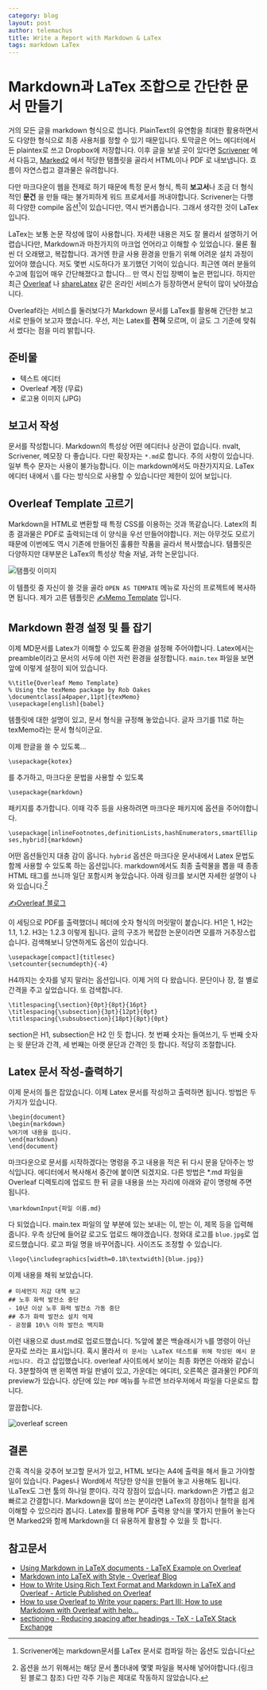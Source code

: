 ```yaml
--- 
category: blog
layout: post
author: telemachus
title: Write a Report with Markdown & LaTex
tags: markdown LaTex
--- 
```




# Markdown과 LaTex 조합으로 간단한 문서 만들기

거의 모든 글을 markdown 형식으로 씁니다. PlainText의 유연함을 최대한 활용하면서도 다양한 형식으로 최종 사용처를 정할 수 있기 때문입니다. 토막글은 어느 에디터에서든 plaintex로 쓰고 Dropbox에 저장합니다. 이후 글을 보낼 곳이 있다면 [Scrivener](https://www.literatureandlatte.com/scrivener.php) 에서 다듬고, [Marked2](http://marked2app.com) 에서 적당한 탬플릿을 골라서 HTML이나 PDF 로 내보냅니다. 흐름이 자연스럽고 결과물은 유려합니다.

다만 마크다운이 웹을 전제로 하기 때문에 특정 문서 형식, 특히 **보고서**나 조금 더 형식적인 **문건** 을 만들 때는 불가피하게 워드 프로세서를 꺼내야합니다. Scrivener는 다행히 다양한 compile 옵션[^1]이 있습니다만, 역시 번거롭습니다. 그래서 생각한 것이 LaTex입니다.

LaTex는 보통 논문 작성에 많이 사용합니다. 자세한 내용은 저도 잘 몰라서 설명하기 어렵습니다만, Markdown과 마찬가지의 마크업 언어라고 이해할 수 있었습니다. 물론 훨씬 더 오래됐고, 복잡합니다. 과거엔 한글 사용 환경을 만들기 위해 어려운 설치 과정이 있어야 했습니다. 저도 몇번 시도하다가 포기했던 기억이 있습니다. 최근엔 여러 분들의 수고에 힘입어 매우 간단해졌다고 합니다… 만 역시 진입 장벽이 높은 편입니다. 하지만 최근 [Overleaf](http://overleaf.com) 나 [shareLatex](http://sharelatex.com) 같은 온라인 서비스가 등장하면서 문턱이 많이 낮아졌습니다.

Overleaf라는 서비스를 둘러보다가 Markdown 문서를 LaTex를 활용해 간단한 보고서로 만들어 보고자 했습니다. 
우선, 저는 Latex를 **전혀** 모르며, 이 글도 그 기준에 맞춰서 썼다는 점을 미리 밝힙니다.

## 준비물
- 텍스트 에디터
- Overleaf 계정 (무료)
- 로고용 이미지 (JPG)


## 보고서 작성

문서를 작성합니다. Markdown의 특성상 어떤 에디터나 상관이 없습니다. nvalt, Scrivener, 메모장 다 좋습니다. 다만 확장자는 `*.md`로 합니다. 주의 사항이 있습니다. 일부 특수 문자는 사용이 불가능합니다. 이는 markdown에서도 마찬가지지요. LaTex에디터 내에서 `\`를 다는 방식으로 사용할 수 있습니다만 제한이 있어 보입니다. 


## Overleaf Template 고르기
Markdown을 HTML로 변환할 때 특정 CSS를 이용하는 것과 똑같습니다. Latex의 최종 결과물은 PDF로 출력되는데 이 양식을 우선 만들어야합니다. 저는 아무것도 모르기 때문에 이번에도 역시 기존에 만들어진 훌륭한 작품을 골라서 복사했습니다. 템플릿은 다양하지만 대부분은 LaTex의 특성상 학술 저널, 과학 논문입니다. 

![탬플릿 이미지](http://telemachus.d.pr/vYL8L+)

이 템플릿 중 자신이 쓸 것을 골라 `OPEN AS TEMPATE` 메뉴로 자신의 프로젝트에 복사하면 됩니다. 제가 고른 템플릿은 [✍Memo Template](https://www.overleaf.com/latex/templates/memo-template/xfgfwnxzcgkf#.WRpS5lKB2Rs) 입니다.



## Markdown 환경 설정 및 틀 잡기
이제 MD문서를 Latex가 이해할 수 있도록 환경을 설정해 주어야합니다. Latex에서는 preamble이라고 문서의 서두에 이런 저런 환경을 설정합니다. `main.tex` 파일을 보면 앞에 이렇게 설정이 되어 있습니다. 

`%\title{Overleaf Memo Template}`  
`% Using the texMemo package by Rob Oakes`  
`\documentclass[a4paper,11pt]{texMemo}`  
`\usepackage[english]{babel}`  

템플릿에 대한 설명이 있고, 문서 형식을 규정해 놓았습니다. 글자 크기를 11로 하는 texMemo라는 문서 형식이군요.  

이제 한글을 쓸 수 있도록…

`\usepackage{kotex}`  

를 추가하고, 마크다운 문법을 사용할 수 있도록  

`\usepackage{markdown}`  

패키지를 추가합니다. 이때 각주 등을 사용하려면 마크다운 패키지에 옵션을 주어야합니다. 

`\usepackage[inlineFootnotes,definitionLists,hashEnumerators,smartEllipses,hybrid]{markdown}`  

어떤 옵션들인지 대충 감이 옵니다. `hybrid` 옵션은 마크다운 문서내에서 Latex 문법도 함께 사용할 수 있도록 하는 옵션입니다. markdown에서도 최종 출력물을 뽑을 때 종종 HTML 태그를 쓰니까 일단 포함시켜 놓았습니다.  아래 링크를 보시면 자세한 설명이 나와 있습니다.[^2]


[✍Overleaf 블로그](https://www.overleaf.com/blog/501-markdown-into-latex-with-style#.WRljF1KB2Rs)

이 세팅으로 PDF를 출력했더니 헤더에 숫자 형식의 머릿말이 붙습니다. H1은 1, H2는 1.1, 1.2. H3는 1.2.3 이렇게 됩니다.  글의 구조가 복잡한 논문이라면 모를까 거추장스럽습니다. 검색해보니 당연하게도 옵션이 있습니다. 

`\usepackage[compact]{titlesec}`  
`\setcounter{secnumdepth}{-4}`  

H4까지는 숫자를 넣지 말라는 옵션입니다. 이제 거의 다 왔습니다. 문단이나 장, 절 별로 간격을 주고 싶었습니다.  또 검색합니다. 

`\titlespacing{\section}{0pt}{8pt}{16pt}`  
`\titlespacing{\subsection}{3pt}{12pt}{0pt}`  
`\titlespacing{\subsubsection}{18pt}{8pt}{0pt}`  

section은 H1, subsection은 H2 인 듯 합니다. 첫 번째 숫자는 들여쓰기, 두 번째 숫자는 윗 문단과 간격, 세 번째는 아랫 문단과 간격인 듯 합니다. 적당히 조절합니다. 


## Latex 문서 작성-출력하기
이제 문서의 틀은 잡았습니다. 이제 Latex 문서를 작성하고 출력하면 됩니다. 방법은 두 가지가 있습니다. 

`\begin{document}`  
`\begin{markdown}`  
`%여기에 내용을 씁니다.`  
`\end{markdown}`  
`\end{document}`  

마크다운으로 문서를 시작하겠다는 명령을 주고 내용을 적은 뒤 다시 문을 닫아주는 방식입니다. 에디터에서 복사해서 중간에 붙이면 되겠지요. 다른 방법은 *.md 파일을 Overleaf 디렉토리에 업로드 한 뒤 글을 내용을 쓰는 자리에 아래와 같이 명령해 주면 됩니다. 

`\markdownInput{파일 이름.md}`

다 되었습니다. main.tex 파일의 앞 부분에 있는 보내는 이, 받는 이, 제목 등을 입력해 줍니다. 우측 상단에 들어갈 로고도 업로드 해야겠습니다. 청와대 로고를 `blue.jpg`로 업로드했습니다. 로고 파일 명을 바꾸어줍니다. 사이즈도 조정할 수 있습니다.

`\logo{\includegraphics[width=0.18\textwidth]{blue.jpg}}`

이제 내용을 채워 보았습니다.

`# 미세먼지 저감 대책 보고`  
`## 노후 화력 발전소 중단`  
`- 10년 이상 노후 화력 발전소 가동 중단`  
`## 추가 화력 발전소 설치 억제`  
`- 공정률 10\% 이하 발전소 백지화`  

이런 내용으로 dust.md로 업로드했습니다. %앞에 붙은 백슬래시가 `%`를 명령이 아닌 문자로 쓰라는 표시입니다. 혹시 몰라서 `이 문서는 \LaTeX 테스트를 위해 작성된 예시 문서입니다. `라고 삽입했습니다. overleaf 사이트에서 보이는 최종 화면은 아래와 같습니다. 3분할하여 맨 왼쪽엔 파일 판넬이 있고, 가운데는 에디터, 오른쪽은 결과물인 PDF의 preview가 있습니다.  상단에 있는 `PDF` 메뉴를 누르면 브라우저에서 파일을 다운로드 합니다. 

깔끔합니다. 

![overleaf screen](http://telemachus.d.pr/sscz4+)

## 결론  

간혹 격식을 갖추어 보고할 문서가 있고, HTML 보다는 A4에 출력을 해서 들고 가야할 일이 있습니다. Pages나 Word에서 적당한 양식을 만들어 놓고 사용해도 됩니다. \LaTex도 그런 툴의 하나일 뿐이다. 각각 장점이 있습니다. markdown은 가볍고 쉽고 빠르고 간결합니다. Markdown을 많이 쓰는 분이라면 LaTex의 장점이나 철학을 쉽게 이해할 수 있으리라 봅니다. Latex를 활용해 PDF 출력용 양식을 몇가지 만들어 놓는다면 Marked2와 함께 Markdown을 더 유용하게 활용할 수 있을 듯 합니다.

## 참고문서
- [Using Markdown in LaTeX documents - LaTeX Example on Overleaf](https://www.overleaf.com/latex/examples/using-markdown-in-latex-documents/whdrnpcpnwrm#.WRpUDFKB2Rs)
- [Markdown into LaTeX with Style - Overleaf Blog](https://www.overleaf.com/blog/501-markdown-into-latex-with-style#.WRpUGVKB2Rs)
- [How to Write Using Rich Text Format and Markdown in LaTeX and Overleaf - Article Published on Overleaf](https://www.overleaf.com/articles/how-to-write-using-rich-text-format-and-markdown-in-latex-and-overleaf/dbqrxvftzskw#.WRpUIFKB2Rs)
- [How to use Overleaf to Write your papers: Part III: How to use Markdown with Overleaf with help…](https://medium.com/thoughts-philosophy-writing/how-to-use-overleaf-to-write-your-papers-part-iii-how-to-use-markdown-with-overleaf-with-help-80f1e27a65a)
- [sectioning - Reducing spacing after headings - TeX - LaTeX Stack Exchange](https://tex.stackexchange.com/questions/53338/reducing-spacing-after-headings)



[^1]: Scrivener에는 markdown문서를 LaTex 문서로 컴파일 하는 옵션도 있습니다
[^2]: 옵션을 쓰기 위해서는 해당 문서 폴더내에 몇몇 파일을 복사해 넣어야합니다.(링크된 블로그 참조) 다만 각주 기능은 제대로 작동하지 않았습니다. 
